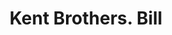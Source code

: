 ---
doi: 10.7916/D82C0922
date_other: '1866'
date_other_textual: '1866'
form: printed ephemera
genre:
- Invoices
name:
- Kent Brothers
object_in_context_url: https://biggert.cul.columbia.edu/items/view/ave_biggert_00923
subject_hierarchical_geographic:
- Jamestown, New York, United States
subject_name:
- Kent Brothers
title: Kent Brothers. Bill
sort_title: Kent Brothers. Bill
call_number: ave_biggert_00923
coordinates:
- 42.095555555555556,-79.23861111111111
pid: ave_biggert_00923
identifiers: ave_biggert_00923
thumbnail: https://derivativo-2.library.columbia.edu/iiif/2/ldpd:345884/full/!256,256/0/native.jpg
permalink: "/items/ave_biggert_00923/"
layout: iiif-image-page
---